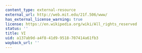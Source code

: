 ```yaml
---
content_type: external-resource
external_url: http://web.mit.edu/21f.506/www/
has_external_license_warning: true
license: https://en.wikipedia.org/wiki/All_rights_reserved
status: ''
title: VI
uid: a137ab9d-a4f8-41d9-9518-707414a61fb3
wayback_url: ''
---
```

